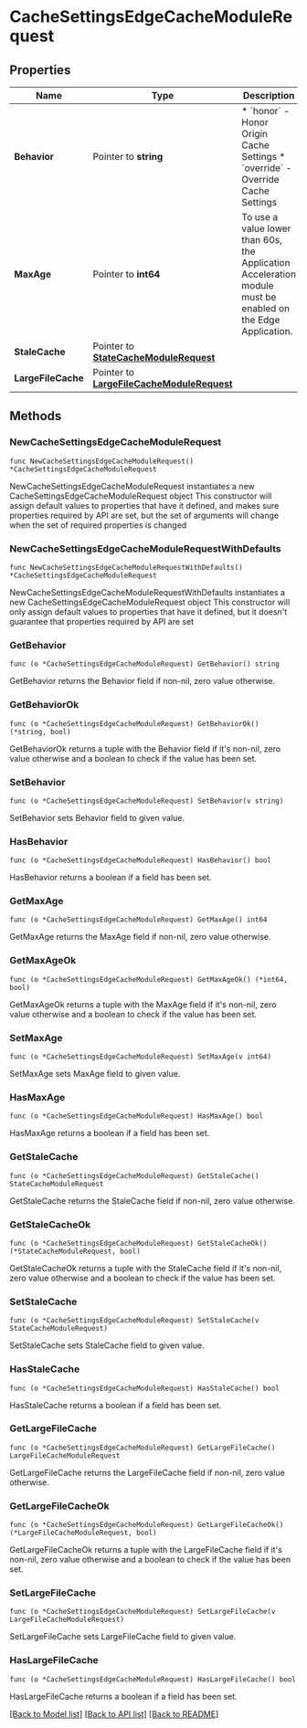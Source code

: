 # CacheSettingsEdgeCacheModuleRequest

## Properties

Name | Type | Description | Notes
------------ | ------------- | ------------- | -------------
**Behavior** | Pointer to **string** | * &#x60;honor&#x60; - Honor Origin Cache Settings * &#x60;override&#x60; - Override Cache Settings | [optional] 
**MaxAge** | Pointer to **int64** | To use a value lower than 60s, the Application Acceleration module must be enabled on the Edge Application. | [optional] 
**StaleCache** | Pointer to [**StateCacheModuleRequest**](StateCacheModuleRequest.md) |  | [optional] 
**LargeFileCache** | Pointer to [**LargeFileCacheModuleRequest**](LargeFileCacheModuleRequest.md) |  | [optional] 

## Methods

### NewCacheSettingsEdgeCacheModuleRequest

`func NewCacheSettingsEdgeCacheModuleRequest() *CacheSettingsEdgeCacheModuleRequest`

NewCacheSettingsEdgeCacheModuleRequest instantiates a new CacheSettingsEdgeCacheModuleRequest object
This constructor will assign default values to properties that have it defined,
and makes sure properties required by API are set, but the set of arguments
will change when the set of required properties is changed

### NewCacheSettingsEdgeCacheModuleRequestWithDefaults

`func NewCacheSettingsEdgeCacheModuleRequestWithDefaults() *CacheSettingsEdgeCacheModuleRequest`

NewCacheSettingsEdgeCacheModuleRequestWithDefaults instantiates a new CacheSettingsEdgeCacheModuleRequest object
This constructor will only assign default values to properties that have it defined,
but it doesn't guarantee that properties required by API are set

### GetBehavior

`func (o *CacheSettingsEdgeCacheModuleRequest) GetBehavior() string`

GetBehavior returns the Behavior field if non-nil, zero value otherwise.

### GetBehaviorOk

`func (o *CacheSettingsEdgeCacheModuleRequest) GetBehaviorOk() (*string, bool)`

GetBehaviorOk returns a tuple with the Behavior field if it's non-nil, zero value otherwise
and a boolean to check if the value has been set.

### SetBehavior

`func (o *CacheSettingsEdgeCacheModuleRequest) SetBehavior(v string)`

SetBehavior sets Behavior field to given value.

### HasBehavior

`func (o *CacheSettingsEdgeCacheModuleRequest) HasBehavior() bool`

HasBehavior returns a boolean if a field has been set.

### GetMaxAge

`func (o *CacheSettingsEdgeCacheModuleRequest) GetMaxAge() int64`

GetMaxAge returns the MaxAge field if non-nil, zero value otherwise.

### GetMaxAgeOk

`func (o *CacheSettingsEdgeCacheModuleRequest) GetMaxAgeOk() (*int64, bool)`

GetMaxAgeOk returns a tuple with the MaxAge field if it's non-nil, zero value otherwise
and a boolean to check if the value has been set.

### SetMaxAge

`func (o *CacheSettingsEdgeCacheModuleRequest) SetMaxAge(v int64)`

SetMaxAge sets MaxAge field to given value.

### HasMaxAge

`func (o *CacheSettingsEdgeCacheModuleRequest) HasMaxAge() bool`

HasMaxAge returns a boolean if a field has been set.

### GetStaleCache

`func (o *CacheSettingsEdgeCacheModuleRequest) GetStaleCache() StateCacheModuleRequest`

GetStaleCache returns the StaleCache field if non-nil, zero value otherwise.

### GetStaleCacheOk

`func (o *CacheSettingsEdgeCacheModuleRequest) GetStaleCacheOk() (*StateCacheModuleRequest, bool)`

GetStaleCacheOk returns a tuple with the StaleCache field if it's non-nil, zero value otherwise
and a boolean to check if the value has been set.

### SetStaleCache

`func (o *CacheSettingsEdgeCacheModuleRequest) SetStaleCache(v StateCacheModuleRequest)`

SetStaleCache sets StaleCache field to given value.

### HasStaleCache

`func (o *CacheSettingsEdgeCacheModuleRequest) HasStaleCache() bool`

HasStaleCache returns a boolean if a field has been set.

### GetLargeFileCache

`func (o *CacheSettingsEdgeCacheModuleRequest) GetLargeFileCache() LargeFileCacheModuleRequest`

GetLargeFileCache returns the LargeFileCache field if non-nil, zero value otherwise.

### GetLargeFileCacheOk

`func (o *CacheSettingsEdgeCacheModuleRequest) GetLargeFileCacheOk() (*LargeFileCacheModuleRequest, bool)`

GetLargeFileCacheOk returns a tuple with the LargeFileCache field if it's non-nil, zero value otherwise
and a boolean to check if the value has been set.

### SetLargeFileCache

`func (o *CacheSettingsEdgeCacheModuleRequest) SetLargeFileCache(v LargeFileCacheModuleRequest)`

SetLargeFileCache sets LargeFileCache field to given value.

### HasLargeFileCache

`func (o *CacheSettingsEdgeCacheModuleRequest) HasLargeFileCache() bool`

HasLargeFileCache returns a boolean if a field has been set.


[[Back to Model list]](../README.md#documentation-for-models) [[Back to API list]](../README.md#documentation-for-api-endpoints) [[Back to README]](../README.md)


